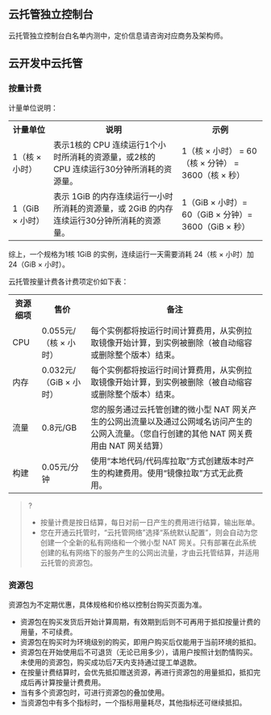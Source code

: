 ## 云托管独立控制台
云托管独立控制台白名单内测中，定价信息请咨询对应商务及架构师。

## 云开发中云托管

### 按量计费

计量单位说明：
<table>
<tr>
<th>计量单位</th>
<th>说明</th>
<th>示例</th>
</tr>
<tr>
<td >1（核 × 小时）</td>
<td>表示1核的 CPU 连续运行1个小时所消耗的资源量，或2核的 CPU 连续运行30分钟所消耗的资源量。</td>
<td >1（核 × 小时） = 60（核 × 分钟） = 3600（核 × 秒）</td>
</tr>
<tr>
<td>1（GiB × 小时）</td>
<td>表示 1GiB 的内存连续运行一小时所消耗的资源量，或 2GiB 的内存连续运行30分钟所消耗的资源量。</td>
<td>1（GiB × 小时）= 60（GiB × 分钟）= 3600（GiB × 秒）</td>
</tr>
</table>

<dx-alert infotype="explain" title="">
综上，一个规格为1核 1GiB 的实例，连续运行一天需要消耗 24（核 × 小时）加 24（GiB × 小时）。
</dx-alert>



云托管按量计费各计费项定价如下表：
<table>
    <tr>
        <th>
            <b>
                资源细项
            </b>
        </th>
        <th>
            <b>
                售价
            </b>
        </th>
        <th>
            备注
        </th>
    </tr>
    <tr>
        <td>
            CPU
        </td>
        <td>
            0.055元/（核 × 小时）
        </td>
        <td>
            每个实例都将按运行时间计算费用，从实例拉取镜像开始计算，到实例被删除（被自动缩容或删除整个版本）结束。
        </td>
    </tr>
    <tr>
        <td>
            内存
        </td>
        <td>
            0.032元/（GiB × 小时）
        </td>
        <td>
            每个实例都将按运行时间计算费用，从实例拉取镜像开始计算，到实例被删除（被自动缩容或删除整个版本）结束。
        </td>
    </tr>
    <tr>
        <td>
            流量
        </td>
        <td>
            0.8元/GB
        </td>
        <td>
            您的服务通过云托管创建的微小型 NAT 网关产生的公网出流量以及通过公网域名访问产生的公网入流量。（您自行创建的其他 NAT 网关费用由 NAT 网关结算）
        </td>
    </tr>
    <tr>
        <td>
            构建
        </td>
        <td>
            0.05元/分钟
        </td>
        <td>
            使用“本地代码/代码库拉取”方式创建版本时产生的构建费用。使用“镜像拉取”方式无此费用。
        </td>
    </tr>
</table>


>?
>- 按量计费是按日结算，每日对前一日产生的费用进行结算，输出账单。
>- 您在开通云托管时，“云托管网络”选择“系统默认配置”，则会自动为您创建一个全新的私有网络和一个微小型 NAT 网关。只有部署在此系统创建的私有网络下的服务产生的公网出流量，才由云托管结算，并适用云托管的资源包。



### 资源包

资源包为不定期优惠，具体规格和价格以控制台购买页面为准。

- 资源包在购买发货后开始计算周期，有效期到后则不可再用于抵扣按量计费的用量，不可续费。
- 资源包在购买时为环境级别的购买，即用户购买后仅能用于当前环境的抵扣。
- 资源包在开始使用后不可退货（无论已用多少），请用户按照计划酌情购买。未使用的资源包，购买成功后7天内支持通过提工单退款。
- 在按量计费结算时，会优先抵扣赠送资源，再进行资源包的用量抵扣，抵扣完成后再计算按量计费费用。
- 当有多个资源包时，可进行资源包的叠加使用。
- 当资源包中有多个指标时，一个指标用量耗尽，其他指标还可继续抵扣。


